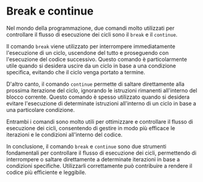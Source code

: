 # Break e continue

Nel mondo della programmazione, due comandi molto utilizzati per controllare il flusso di esecuzione dei cicli sono il `break` e il `continue`.

Il comando `break` viene utilizzato per interrompere immediatamente l'esecuzione di un ciclo, uscendone del tutto e proseguendo con l'esecuzione del codice successivo. Questo comando è particolarmente utile quando si desidera uscire da un ciclo in base a una condizione specifica, evitando che il ciclo venga portato a termine.

D'altro canto, il comando `continue` permette di saltare direttamente alla prossima iterazione del ciclo, ignorando le istruzioni rimanenti all'interno del blocco corrente. Questo comando è spesso utilizzato quando si desidera evitare l'esecuzione di determinate istruzioni all'interno di un ciclo in base a una particolare condizione.

Entrambi i comandi sono molto utili per ottimizzare e controllare il flusso di esecuzione dei cicli, consentendo di gestire in modo più efficace le iterazioni e le condizioni all'interno del codice.

In conclusione, il comando `break` e `continue` sono due strumenti fondamentali per controllare il flusso di esecuzione dei cicli, permettendo di interrompere o saltare direttamente a determinate iterazioni in base a condizioni specifiche. Utilizzarli correttamente può contribuire a rendere il codice più efficiente e leggibile.